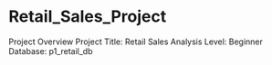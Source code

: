 # Retail_Sales_Project
Project Overview
Project Title: Retail Sales Analysis
Level: Beginner
Database: p1_retail_db

